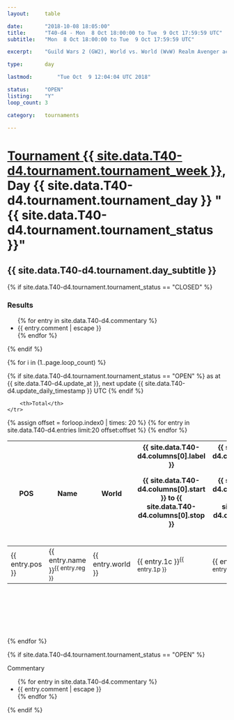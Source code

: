 ```yaml
---
layout: 	table

date: 		"2018-10-08 18:05:00"
title: 		"T40-d4 - Mon  8 Oct 18:00:00 to Tue  9 Oct 17:59:59 UTC"
subtitle: 	"Mon  8 Oct 18:00:00 to Tue  9 Oct 17:59:59 UTC"

excerpt:    "Guild Wars 2 (GW2), World vs. World (WvW) Realm Avenger achivement Tournament. \"Every Kill Counts\""

type:       day

lastmod: 		"Tue Oct  9 12:04:04 UTC 2018"

status:     "OPEN"
listing:    "Y"
loop_count: 3

category: 	tournaments

---
```

<div class="table_header">
    <h1><a href="{{ site.data.T40-d4.tournament.week_url }}">Tournament {{ site.data.T40-d4.tournament.tournament_week }}</a>, Day {{ site.data.T40-d4.tournament.tournament_day }} "{{ site.data.T40-d4.tournament.tournament_status }}"</h1>
    <h2>{{ site.data.T40-d4.tournament.day_subtitle }}</h2> 
</div>

{% if site.data.T40-d4.tournament.tournament_status == "CLOSED" %} 
<div class="commentary">
  <h3>Results</h3>
  <ul>
    {% for entry in site.data.T40-d4.commentary %}
    <li class="commentary_list">{{ entry.comment | escape }}</li>
    {% endfor %}
  </ul>
</div>
{% endif %}


{% for i in (1..page.loop_count) %}

{% if site.data.T40-d4.tournament.tournament_status == "OPEN" %} 
<span class="table_nextupdate">as at {{ site.data.T40-d4.update_at }}, next update {{ site.data.T40-d4.update_daily_timestamp }} UTC</span> 
{% endif %}

<table class="day_table">
  <colgroup>
    <col style="width:18px">
    <col style="width:55px">
    <col style="width:55px">
    <col style="width:12px">
    <col style="width:12px">
    <col style="width:12px">
    <col style="width:12px">
    <col style="width:12px">
    <col style="width:12px">
    <col style="width:12px">
    <col style="width:12px">
    <col style="width:12px">
    <col style="width:12px">
    <col style="width:12px">
    <col style="width:12px">
    <col style="width:12px">
    <col style="width:12px">
    <col style="width:12px">
    <col style="width:12px">
    <col style="width:12px">
    <col style="width:12px">
    <col style="width:12px">
    <col style="width:12px">
    <col style="width:12px">
    <col style="width:12px">
    <col style="width:12px">
    <col style="width:12px">
    <col style="width:18px">
  </colgroup>  
  <thead>
    <tr>
        <th>POS</th>
        <th class="AlignLeft">Name</th>
        <th class="AlignLeft">World</th>

<th><div class="label">{{ site.data.T40-d4.columns[0].label }}<p class="onhover">{{ site.data.T40-d4.columns[0].start }} to {{ site.data.T40-d4.columns[0].stop }}</p></div>​</th>
<th><div class="label">{{ site.data.T40-d4.columns[1].label }}<p class="onhover">{{ site.data.T40-d4.columns[1].start }} to {{ site.data.T40-d4.columns[1].stop }}</p></div>​</th>
<th><div class="label">{{ site.data.T40-d4.columns[2].label }}<p class="onhover">{{ site.data.T40-d4.columns[2].start }} to {{ site.data.T40-d4.columns[2].stop }}</p></div>​</th>
<th><div class="label">{{ site.data.T40-d4.columns[3].label }}<p class="onhover">{{ site.data.T40-d4.columns[3].start }} to {{ site.data.T40-d4.columns[3].stop }}</p></div>​</th>
<th><div class="label">{{ site.data.T40-d4.columns[4].label }}<p class="onhover">{{ site.data.T40-d4.columns[4].start }} to {{ site.data.T40-d4.columns[4].stop }}</p></div>​</th>
<th><div class="label">{{ site.data.T40-d4.columns[5].label }}<p class="onhover">{{ site.data.T40-d4.columns[5].start }} to {{ site.data.T40-d4.columns[5].stop }}</p></div>​</th>
<th><div class="label">{{ site.data.T40-d4.columns[6].label }}<p class="onhover">{{ site.data.T40-d4.columns[6].start }} to {{ site.data.T40-d4.columns[6].stop }}</p></div>​</th>
<th><div class="label">{{ site.data.T40-d4.columns[7].label }}<p class="onhover">{{ site.data.T40-d4.columns[7].start }} to {{ site.data.T40-d4.columns[7].stop }}</p></div>​</th>
<th><div class="label">{{ site.data.T40-d4.columns[8].label }}<p class="onhover">{{ site.data.T40-d4.columns[8].start }} to {{ site.data.T40-d4.columns[8].stop }}</p></div>​</th>
<th><div class="label">{{ site.data.T40-d4.columns[9].label }}<p class="onhover">{{ site.data.T40-d4.columns[9].start }} to {{ site.data.T40-d4.columns[9].stop }}</p></div>​</th>
<th><div class="label">{{ site.data.T40-d4.columns[10].label }}<p class="onhover">{{ site.data.T40-d4.columns[10].start }} to {{ site.data.T40-d4.columns[10].stop }}</p></div>​</th>

<th><div class="label">{{ site.data.T40-d4.columns[11].label }}<p class="onhover">{{ site.data.T40-d4.columns[11].start }} to {{ site.data.T40-d4.columns[11].stop }}</p></div>​</th>
<th><div class="label">{{ site.data.T40-d4.columns[12].label }}<p class="onhover">{{ site.data.T40-d4.columns[12].start }} to {{ site.data.T40-d4.columns[12].stop }}</p></div>​</th>
<th><div class="label">{{ site.data.T40-d4.columns[13].label }}<p class="onhover">{{ site.data.T40-d4.columns[13].start }} to {{ site.data.T40-d4.columns[13].stop }}</p></div>​</th>
<th><div class="label">{{ site.data.T40-d4.columns[14].label }}<p class="onhover">{{ site.data.T40-d4.columns[14].start }} to {{ site.data.T40-d4.columns[14].stop }}</p></div>​</th>
<th><div class="label">{{ site.data.T40-d4.columns[15].label }}<p class="onhover">{{ site.data.T40-d4.columns[15].start }} to {{ site.data.T40-d4.columns[15].stop }}</p></div>​</th>
<th><div class="label">{{ site.data.T40-d4.columns[16].label }}<p class="onhover">{{ site.data.T40-d4.columns[16].start }} to {{ site.data.T40-d4.columns[16].stop }}</p></div>​</th>
<th><div class="label">{{ site.data.T40-d4.columns[17].label }}<p class="onhover">{{ site.data.T40-d4.columns[17].start }} to {{ site.data.T40-d4.columns[17].stop }}</p></div>​</th>
<th><div class="label">{{ site.data.T40-d4.columns[18].label }}<p class="onhover">{{ site.data.T40-d4.columns[18].start }} to {{ site.data.T40-d4.columns[18].stop }}</p></div>​</th>
<th><div class="label">{{ site.data.T40-d4.columns[19].label }}<p class="onhover">{{ site.data.T40-d4.columns[19].start }} to {{ site.data.T40-d4.columns[19].stop }}</p></div>​</th>
<th><div class="label">{{ site.data.T40-d4.columns[20].label }}<p class="onhover">{{ site.data.T40-d4.columns[20].start }} to {{ site.data.T40-d4.columns[20].stop }}</p></div>​</th>

<th><div class="label">{{ site.data.T40-d4.columns[21].label }}<p class="onhover">{{ site.data.T40-d4.columns[21].start }} to {{ site.data.T40-d4.columns[21].stop }}</p></div>​</th>
<th><div class="label">{{ site.data.T40-d4.columns[22].label }}<p class="onhover">{{ site.data.T40-d4.columns[22].start }} to {{ site.data.T40-d4.columns[22].stop }}</p></div>​</th>
<th><div class="label">{{ site.data.T40-d4.columns[23].label }}<p class="onhover">{{ site.data.T40-d4.columns[23].start }} to {{ site.data.T40-d4.columns[23].stop }}</p></div>​</th>

        <th>Total</th>
    </tr>
  </thead>
  {% assign offset = forloop.index0 | times: 20 %}
<tbody>
{% for entry in site.data.T40-d4.entries limit:20 offset:offset %}
  <tr>
    <td class="pl{{ entry.pos }}">{{ entry.pos }}</td>
    <td class="AlignLeft">{{ entry.name }}<sup>{{ entry.reg }}</sup></td>
    <td class="AlignLeft">{{ entry.world }}</td>
    <td class="pl{{ entry.1p }}">{{ entry.1c }}<sup>{{ entry.1p }}</sup></td>
    <td class="pl{{ entry.2p }}">{{ entry.2c }}<sup>{{ entry.2p }}</sup></td>
    <td class="pl{{ entry.3p }}">{{ entry.3c }}<sup>{{ entry.3p }}</sup></td>
    <td class="pl{{ entry.4p }}">{{ entry.4c }}<sup>{{ entry.4p }}</sup></td>
    <td class="pl{{ entry.5p }}">{{ entry.5c }}<sup>{{ entry.5p }}</sup></td>
    <td class="pl{{ entry.6p }}">{{ entry.6c }}<sup>{{ entry.6p }}</sup></td>
    <td class="pl{{ entry.7p }}">{{ entry.7c }}<sup>{{ entry.7p }}</sup></td>
    <td class="pl{{ entry.8p }}">{{ entry.8c }}<sup>{{ entry.8p }}</sup></td>
    <td class="pl{{ entry.9p }}">{{ entry.9c }}<sup>{{ entry.9p }}</sup></td>
    <td class="pl{{ entry.10p }}">{{ entry.10c }}<sup>{{ entry.10p }}</sup></td>
    <td class="pl{{ entry.11p }}">{{ entry.11c }}<sup>{{ entry.11p }}</sup></td>
    <td class="pl{{ entry.12p }}">{{ entry.12c }}<sup>{{ entry.12p }}</sup></td>
    <td class="pl{{ entry.13p }}">{{ entry.13c }}<sup>{{ entry.13p }}</sup></td>
    <td class="pl{{ entry.14p }}">{{ entry.14c }}<sup>{{ entry.14p }}</sup></td>
    <td class="pl{{ entry.15p }}">{{ entry.15c }}<sup>{{ entry.15p }}</sup></td>
    <td class="pl{{ entry.16p }}">{{ entry.16c }}<sup>{{ entry.16p }}</sup></td>
    <td class="pl{{ entry.17p }}">{{ entry.17c }}<sup>{{ entry.17p }}</sup></td>
    <td class="pl{{ entry.18p }}">{{ entry.18c }}<sup>{{ entry.18p }}</sup></td>
    <td class="pl{{ entry.19p }}">{{ entry.19c }}<sup>{{ entry.19p }}</sup></td>
    <td class="pl{{ entry.20p }}">{{ entry.20c }}<sup>{{ entry.20p }}</sup></td>
    <td class="pl{{ entry.21p }}">{{ entry.21c }}<sup>{{ entry.21p }}</sup></td>
    <td class="pl{{ entry.22p }}">{{ entry.22c }}<sup>{{ entry.22p }}</sup></td>
    <td class="pl{{ entry.23p }}">{{ entry.23c }}<sup>{{ entry.23p }}</sup></td>
    <td class="pl{{ entry.24p }}">{{ entry.24c }}<sup>{{ entry.24p }}</sup></td>
    <td>{{ entry.total }}</td>
  </tr>
{% endfor %}  
</tbody>
</table>
<div class="leaderboard">
  <script async src="//pagead2.googlesyndication.com/pagead/js/adsbygoogle.js"></script>
  <!-- 728x90 -->
  <ins class="adsbygoogle"
       style="display:inline-block;width:728px;height:90px"
       data-ad-client="ca-pub-3274917281288240"
       data-ad-slot="3870538733"></ins>
  <script>
  (adsbygoogle = window.adsbygoogle || []).push({});
  </script>    
</div>
<br />
{% endfor %}

{% if site.data.T40-d4.tournament.tournament_status == "OPEN" %} 
<div class="commentary">
  <span class="commentary_title">Commentary</span>
  <ul>
    {% for entry in site.data.T40-d4.commentary %}
    <li class="commentary_list">{{ entry.comment | escape }}</li>
    {% endfor %}
  </ul>
</div>
{% endif %}


